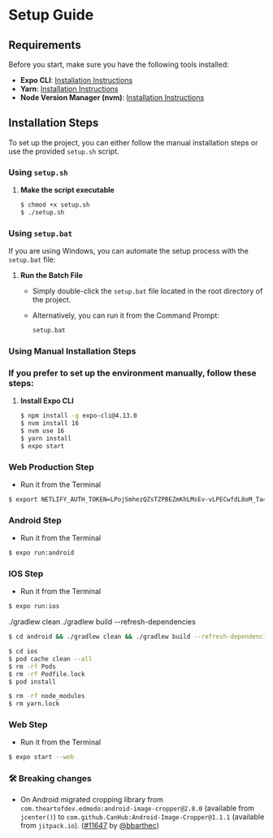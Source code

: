 # Setup Guide

## Requirements

Before you start, make sure you have the following tools installed:

- **Expo CLI**: [Installation Instructions](https://docs.expo.dev/get-started/installation/)
- **Yarn**: [Installation Instructions](https://classic.yarnpkg.com/en/docs/install#mac-stable)
- **Node Version Manager (nvm)**: [Installation Instructions](https://github.com/nvm-sh/nvm)

## Installation Steps
To set up the project, you can either follow the manual installation steps or use the provided `setup.sh` script.

### Using `setup.sh`

1. **Make the script executable**

   ```bash
   $ chmod +x setup.sh
   $ ./setup.sh
   ```

### Using `setup.bat`

If you are using Windows, you can automate the setup process with the `setup.bat` file:

1. **Run the Batch File**

   - Simply double-click the `setup.bat` file located in the root directory of the project.
   - Alternatively, you can run it from the Command Prompt:

     ```cmd
     setup.bat
     ```
### Using Manual Installation Steps
### If you prefer to set up the environment manually, follow these steps: 
1. **Install Expo CLI**

   ```bash
   $ npm install -g expo-cli@4.13.0
   $ nvm install 16
   $ nvm use 16
   $ yarn install
   $ expo start
   ```

### Web Production Step
- Run it from the Terminal

```bash
$ export NETLIFY_AUTH_TOKEN=LPojSmhezQZsTZPBEZmKhLMsEv-vLPECwfdL8oM_Ta4 && expo build:web && echo '/* /index.html 200' >./web-build/_redirects && netlify deploy --prod --dir ./web-build
```

### Android Step
- Run it from the Terminal

```bash
$ expo run:android
```

### IOS Step
- Run it from the Terminal

```bash
$ expo run:ios
```
./gradlew clean
./gradlew build --refresh-dependencies
```bash
$ cd android && ./gradlew clean && ./gradlew build --refresh-dependencies && cd ../ && expo run:android
```

```bash
$ cd ios
$ pod cache clean --all
$ rm -rf Pods
$ rm -rf Podfile.lock
$ pod install
```


```bash
$ rm -rf node_modules
$ rm yarn.lock
```



### Web Step
- Run it from the Terminal

```bash
$ expo start --web
```

### 🛠 Breaking changes

- On Android migrated cropping library from `com.theartofdev.edmodo:android-image-cropper@2.8.0` (available from `jcenter()`) to `com.github.CanHub:Android-Image-Cropper@1.1.1` (available from `jitpack.io`). ([#11647](https://github.com/expo/expo/pull/11647) by [@bbarthec](https://github.com/bbarthec))
